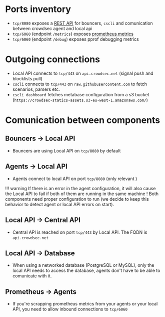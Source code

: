 
# Ports inventory

 - `tcp/8080` exposes a [REST API](https://crowdsecurity.github.io/api_doc/index.html?urls.primaryName=LAPI) for bouncers, `cscli` and comunication between crowdsec agent and local api
 - `tcp/6060` (endpoint `/metrics`) exposes [prometheus metrics](https://doc.crowdsec.net/Crowdsec/v11/observability/prometheus/)
 - `tcp/6060` (endpoint `/debug`) exposes pprof debugging metrics

# Outgoing connections

 - Local API connects to `tcp/443` on `api.crowdsec.net` (signal push and blocklists pull)
 - `cscli` connects to `tcp/443` on `raw.githubusercontent.com` to fetch scenarios, parsers etc.
 - `cscli dashboard` fetches metabase configuration from a s3 bucket (`https://crowdsec-statics-assets.s3-eu-west-1.amazonaws.com/`)



# Comunication between components

## Bouncers -> Local API

 - Bouncers are using Local API on `tcp/8080` by default

## Agents -> Local API

 - Agents connect to local API on port `tcp/8080` (only relevant )

!!! warning
    If there is an error in the agent configuration, it will also cause the Local API to fail if both of them are running in the same machine !
    Both components need proper configuration to run (we decide to keep this behavior to detect agent or local API errors on start).

## Local API -> Central API

 - Central API is reached on port `tcp/443` by Local API. The FQDN is `api.crowdsec.net`

## Local API -> Database

 - When using a networked database (PostgreSQL or MySQL), only the local API needs to access the database, agents don't have to be able to comunicate with it.

## Prometheus -> Agents

 - If you're scrapping prometheus metrics from your agents or your local API, you need to allow inbound connections to `tcp/6060`



